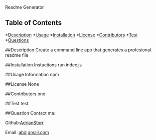 

Readme Generator

  ## Table of Contents
  *[Description](Description)
  *[Usage](Usage)
  *[Installation](Installation)
  *[License](License)
  *[Contributors](contributers)
  *[Test](Test)
  *[Questions](Questions)

  ##Description
  Create a command line app that generates a profesional readme file

  ##Installation Instuctions
  run index.js

  ##Usage Information
  npm

  ##License
  None

  ##Contributers
  one

  ##Test
  test

  ##Question
  Contact me:

  Github:[AdrianStorr](https://github.com/AdrianStorr)
  
  Email :[abd,gmail.com](https://github.com/AdrianStorr)
